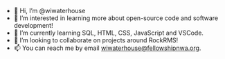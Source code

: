 - 👋 Hi, I’m @wiwaterhouse
- 👀 I’m interested in learning more about open-source code and software development!
- 🌱 I’m currently learning SQL, HTML, CSS, JavaScript and VSCode.
- 💞️ I’m looking to collaborate on projects around RockRMS!
- 📫 You can reach me by email wiwaterhouse@fellowshipnwa.org.

<!---
wiwaterhouse/wiwaterhouse is a ✨ special ✨ repository because its `README.md` (this file) appears on your GitHub profile.
You can click the Preview link to take a look at your changes.
--->
